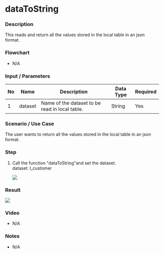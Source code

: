﻿# dataToString


### Description

This reads and return all the values stored in the local table in an json format.

### Flowchart

- N/A 

### Input / Parameters

| No | Name | Description | Data Type | Required 
| ------ | ------ | ------ |------ | ------ |
| 1 | dataset | Name of the dataset to be read in local table. | String | Yes |

### Scenario / Use Case

The user wants to return all the values stored in the local table in an json format.</br>

### Step

1. Call the function "dataToString"and set the        dataset.<br>
   dataset: l_customer<br>
   
    ![](../../../../document/function/Dataset/dataToString/dataToString-step-1.png?raw=true)

### Result
![](../../../../document/function/Dataset/dataToString//dataToString-result-1.png?raw=true)


### Video

- N/A

<!--[![Video](http://i.imgur.com/Ot5DWAW.png)](https://youtu.be/StTqXEQ2l-Y?t=35s)-->

### Notes

- N/A